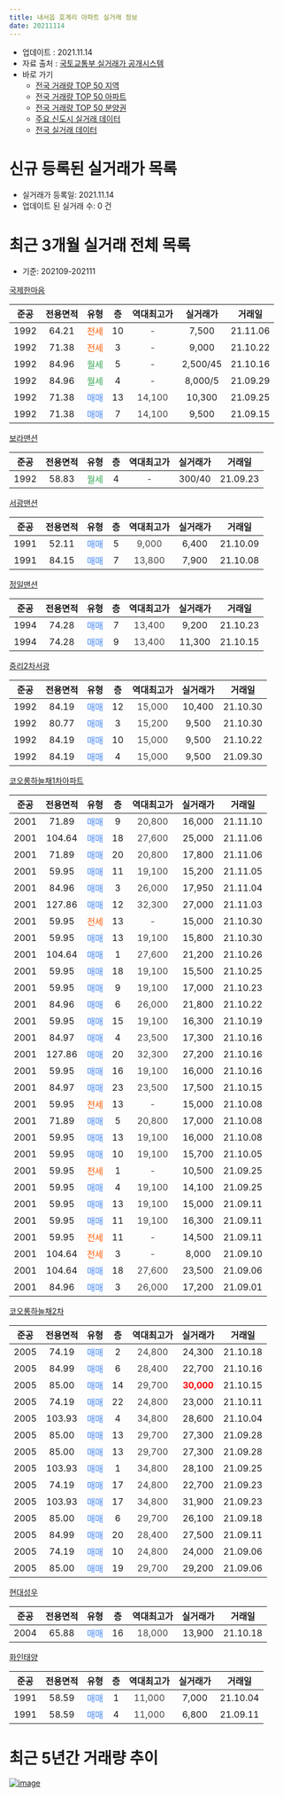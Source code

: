 ```yaml
---
title: 내서읍 호계리 아파트 실거래 정보
date: 20211114
---
```


* 업데이트 : 2021.11.14
* 자료 출처 : [국토교통부 실거래가 공개시스템](http://rt.molit.go.kr)
* 바로 가기
    * [전국 거래량 TOP 50 지역](https://apt-info.github.io/apt-trade-info/tr)
    * [전국 거래량 TOP 50 아파트](https://apt-info.github.io/apt-trade-info/ta)
    * [전국 거래량 TOP 50 분양권](https://apt-info.github.io/apt-trade-info/tb)
    * [주요 신도시 실거래 데이터](https://apt-info.github.io/apt-trade-info/newtown)
    * [전국 실거래 데이터](https://apt-info.github.io/apt-trade-info/all)



<script async src="https://pagead2.googlesyndication.com/pagead/js/adsbygoogle.js"></script>
<!-- 기본광고 -->
<ins class="adsbygoogle"
     style="display:block"
     data-ad-client="ca-pub-1142216861245946"
     data-ad-slot="4805727019"
     data-ad-format="auto"
     data-full-width-responsive="true"></ins>
<script>
     (adsbygoogle = window.adsbygoogle || []).push({});
</script>


# 신규 등록된 실거래가 목록

* 실거래가 등록일: 2021.11.14
* 업데이트 된 실거래 수: 0 건




<script async src="https://pagead2.googlesyndication.com/pagead/js/adsbygoogle.js"></script>
<!-- 기본광고 -->
<ins class="adsbygoogle"
     style="display:block"
     data-ad-client="ca-pub-1142216861245946"
     data-ad-slot="4805727019"
     data-ad-format="auto"
     data-full-width-responsive="true"></ins>
<script>
     (adsbygoogle = window.adsbygoogle || []).push({});
</script>


# 최근 3개월 실거래 전체 목록
* 기준: 202109-202111


[국제한마음](https://search.naver.com/search.naver?query=%EA%B5%AD%EC%A0%9C%ED%95%9C%EB%A7%88%EC%9D%8C)

|준공|전용면적|유형|층|역대최고가|실거래가|거래일|
|:---:|:---:|:---:|:---:|:---:|:---:|:---:|
|1992|64.21|<span style="color:#FF5A00">전세</span>|10|<span style="color:#444444">-</span>|7,500|21.11.06|
|1992|71.38|<span style="color:#FF5A00">전세</span>|3|<span style="color:#444444">-</span>|9,000|21.10.22|
|1992|84.96|<span style="color:#34A853">월세</span>|5|<span style="color:#444444">-</span>|2,500/45|21.10.16|
|1992|84.96|<span style="color:#34A853">월세</span>|4|<span style="color:#444444">-</span>|8,000/5|21.09.29|
|1992|71.38|<span style="color:#4285F3">매매</span>|13|<span style="color:#444444">14,100</span>|10,300|21.09.25|
|1992|71.38|<span style="color:#4285F3">매매</span>|7|<span style="color:#444444">14,100</span>|9,500|21.09.15|

[보라맨션](https://search.naver.com/search.naver?query=%EB%B3%B4%EB%9D%BC%EB%A7%A8%EC%85%98)

|준공|전용면적|유형|층|역대최고가|실거래가|거래일|
|:---:|:---:|:---:|:---:|:---:|:---:|:---:|
|1992|58.83|<span style="color:#34A853">월세</span>|4|<span style="color:#444444">-</span>|300/40|21.09.23|

[서광맨션](https://search.naver.com/search.naver?query=%EC%84%9C%EA%B4%91%EB%A7%A8%EC%85%98)

|준공|전용면적|유형|층|역대최고가|실거래가|거래일|
|:---:|:---:|:---:|:---:|:---:|:---:|:---:|
|1991|52.11|<span style="color:#4285F3">매매</span>|5|<span style="color:#444444">9,000</span>|6,400|21.10.09|
|1991|84.15|<span style="color:#4285F3">매매</span>|7|<span style="color:#444444">13,800</span>|7,900|21.10.08|

[정일맨션](https://search.naver.com/search.naver?query=%EC%A0%95%EC%9D%BC%EB%A7%A8%EC%85%98)

|준공|전용면적|유형|층|역대최고가|실거래가|거래일|
|:---:|:---:|:---:|:---:|:---:|:---:|:---:|
|1994|74.28|<span style="color:#4285F3">매매</span>|7|<span style="color:#444444">13,400</span>|9,200|21.10.23|
|1994|74.28|<span style="color:#4285F3">매매</span>|9|<span style="color:#444444">13,400</span>|11,300|21.10.15|

[중리2차서광](https://search.naver.com/search.naver?query=%EC%A4%91%EB%A6%AC2%EC%B0%A8%EC%84%9C%EA%B4%91)

|준공|전용면적|유형|층|역대최고가|실거래가|거래일|
|:---:|:---:|:---:|:---:|:---:|:---:|:---:|
|1992|84.19|<span style="color:#4285F3">매매</span>|12|<span style="color:#444444">15,000</span>|10,400|21.10.30|
|1992|80.77|<span style="color:#4285F3">매매</span>|3|<span style="color:#444444">15,200</span>|9,500|21.10.30|
|1992|84.19|<span style="color:#4285F3">매매</span>|10|<span style="color:#444444">15,000</span>|9,500|21.10.22|
|1992|84.19|<span style="color:#4285F3">매매</span>|4|<span style="color:#444444">15,000</span>|9,500|21.09.30|

[코오롱하늘채1차아파트](https://search.naver.com/search.naver?query=%EC%BD%94%EC%98%A4%EB%A1%B1%ED%95%98%EB%8A%98%EC%B1%841%EC%B0%A8%EC%95%84%ED%8C%8C%ED%8A%B8)

|준공|전용면적|유형|층|역대최고가|실거래가|거래일|
|:---:|:---:|:---:|:---:|:---:|:---:|:---:|
|2001|71.89|<span style="color:#4285F3">매매</span>|9|<span style="color:#444444">20,800</span>|16,000|21.11.10|
|2001|104.64|<span style="color:#4285F3">매매</span>|18|<span style="color:#444444">27,600</span>|25,000|21.11.06|
|2001|71.89|<span style="color:#4285F3">매매</span>|20|<span style="color:#444444">20,800</span>|17,800|21.11.06|
|2001|59.95|<span style="color:#4285F3">매매</span>|11|<span style="color:#444444">19,100</span>|15,200|21.11.05|
|2001|84.96|<span style="color:#4285F3">매매</span>|3|<span style="color:#444444">26,000</span>|17,950|21.11.04|
|2001|127.86|<span style="color:#4285F3">매매</span>|12|<span style="color:#444444">32,300</span>|27,000|21.11.03|
|2001|59.95|<span style="color:#FF5A00">전세</span>|13|<span style="color:#444444">-</span>|15,000|21.10.30|
|2001|59.95|<span style="color:#4285F3">매매</span>|13|<span style="color:#444444">19,100</span>|15,800|21.10.30|
|2001|104.64|<span style="color:#4285F3">매매</span>|1|<span style="color:#444444">27,600</span>|21,200|21.10.26|
|2001|59.95|<span style="color:#4285F3">매매</span>|18|<span style="color:#444444">19,100</span>|15,500|21.10.25|
|2001|59.95|<span style="color:#4285F3">매매</span>|9|<span style="color:#444444">19,100</span>|17,000|21.10.23|
|2001|84.96|<span style="color:#4285F3">매매</span>|6|<span style="color:#444444">26,000</span>|21,800|21.10.22|
|2001|59.95|<span style="color:#4285F3">매매</span>|15|<span style="color:#444444">19,100</span>|16,300|21.10.19|
|2001|84.97|<span style="color:#4285F3">매매</span>|4|<span style="color:#444444">23,500</span>|17,300|21.10.16|
|2001|127.86|<span style="color:#4285F3">매매</span>|20|<span style="color:#444444">32,300</span>|27,200|21.10.16|
|2001|59.95|<span style="color:#4285F3">매매</span>|16|<span style="color:#444444">19,100</span>|16,000|21.10.16|
|2001|84.97|<span style="color:#4285F3">매매</span>|23|<span style="color:#444444">23,500</span>|17,500|21.10.15|
|2001|59.95|<span style="color:#FF5A00">전세</span>|13|<span style="color:#444444">-</span>|15,000|21.10.08|
|2001|71.89|<span style="color:#4285F3">매매</span>|5|<span style="color:#444444">20,800</span>|17,000|21.10.08|
|2001|59.95|<span style="color:#4285F3">매매</span>|13|<span style="color:#444444">19,100</span>|16,000|21.10.08|
|2001|59.95|<span style="color:#4285F3">매매</span>|10|<span style="color:#444444">19,100</span>|15,700|21.10.05|
|2001|59.95|<span style="color:#FF5A00">전세</span>|1|<span style="color:#444444">-</span>|10,500|21.09.25|
|2001|59.95|<span style="color:#4285F3">매매</span>|4|<span style="color:#444444">19,100</span>|14,100|21.09.25|
|2001|59.95|<span style="color:#4285F3">매매</span>|13|<span style="color:#444444">19,100</span>|15,000|21.09.11|
|2001|59.95|<span style="color:#4285F3">매매</span>|11|<span style="color:#444444">19,100</span>|16,300|21.09.11|
|2001|59.95|<span style="color:#FF5A00">전세</span>|11|<span style="color:#444444">-</span>|14,500|21.09.11|
|2001|104.64|<span style="color:#FF5A00">전세</span>|3|<span style="color:#444444">-</span>|8,000|21.09.10|
|2001|104.64|<span style="color:#4285F3">매매</span>|18|<span style="color:#444444">27,600</span>|23,500|21.09.06|
|2001|84.96|<span style="color:#4285F3">매매</span>|3|<span style="color:#444444">26,000</span>|17,200|21.09.01|


<script async src="https://pagead2.googlesyndication.com/pagead/js/adsbygoogle.js"></script>
<!-- 기본광고 -->
<ins class="adsbygoogle"
     style="display:block"
     data-ad-client="ca-pub-1142216861245946"
     data-ad-slot="4805727019"
     data-ad-format="auto"
     data-full-width-responsive="true"></ins>
<script>
     (adsbygoogle = window.adsbygoogle || []).push({});
</script>


[코오롱하늘채2차](https://search.naver.com/search.naver?query=%EC%BD%94%EC%98%A4%EB%A1%B1%ED%95%98%EB%8A%98%EC%B1%842%EC%B0%A8)

|준공|전용면적|유형|층|역대최고가|실거래가|거래일|
|:---:|:---:|:---:|:---:|:---:|:---:|:---:|
|2005|74.19|<span style="color:#4285F3">매매</span>|2|<span style="color:#444444">24,800</span>|24,300|21.10.18|
|2005|84.99|<span style="color:#4285F3">매매</span>|6|<span style="color:#444444">28,400</span>|22,700|21.10.16|
|2005|85.00|<span style="color:#4285F3">매매</span>|14|<span style="color:#444444">29,700</span>|<b><span style="color:#FF0000">30,000</span></b>|21.10.15|
|2005|74.19|<span style="color:#4285F3">매매</span>|22|<span style="color:#444444">24,800</span>|23,000|21.10.11|
|2005|103.93|<span style="color:#4285F3">매매</span>|4|<span style="color:#444444">34,800</span>|28,600|21.10.04|
|2005|85.00|<span style="color:#4285F3">매매</span>|13|<span style="color:#444444">29,700</span>|27,300|21.09.28|
|2005|85.00|<span style="color:#4285F3">매매</span>|13|<span style="color:#444444">29,700</span>|27,300|21.09.28|
|2005|103.93|<span style="color:#4285F3">매매</span>|1|<span style="color:#444444">34,800</span>|28,100|21.09.25|
|2005|74.19|<span style="color:#4285F3">매매</span>|17|<span style="color:#444444">24,800</span>|22,700|21.09.23|
|2005|103.93|<span style="color:#4285F3">매매</span>|17|<span style="color:#444444">34,800</span>|31,900|21.09.23|
|2005|85.00|<span style="color:#4285F3">매매</span>|6|<span style="color:#444444">29,700</span>|26,100|21.09.18|
|2005|84.99|<span style="color:#4285F3">매매</span>|20|<span style="color:#444444">28,400</span>|27,500|21.09.11|
|2005|74.19|<span style="color:#4285F3">매매</span>|10|<span style="color:#444444">24,800</span>|24,000|21.09.06|
|2005|85.00|<span style="color:#4285F3">매매</span>|19|<span style="color:#444444">29,700</span>|29,200|21.09.06|

[현대성우](https://search.naver.com/search.naver?query=%ED%98%84%EB%8C%80%EC%84%B1%EC%9A%B0)

|준공|전용면적|유형|층|역대최고가|실거래가|거래일|
|:---:|:---:|:---:|:---:|:---:|:---:|:---:|
|2004|65.88|<span style="color:#4285F3">매매</span>|16|<span style="color:#444444">18,000</span>|13,900|21.10.18|

[화인태양](https://search.naver.com/search.naver?query=%ED%99%94%EC%9D%B8%ED%83%9C%EC%96%91)

|준공|전용면적|유형|층|역대최고가|실거래가|거래일|
|:---:|:---:|:---:|:---:|:---:|:---:|:---:|
|1991|58.59|<span style="color:#4285F3">매매</span>|1|<span style="color:#444444">11,000</span>|7,000|21.10.04|
|1991|58.59|<span style="color:#4285F3">매매</span>|4|<span style="color:#444444">11,000</span>|6,800|21.09.11|



<script async src="https://pagead2.googlesyndication.com/pagead/js/adsbygoogle.js"></script>
<!-- 기본광고 -->
<ins class="adsbygoogle"
     style="display:block"
     data-ad-client="ca-pub-1142216861245946"
     data-ad-slot="4805727019"
     data-ad-format="auto"
     data-full-width-responsive="true"></ins>
<script>
     (adsbygoogle = window.adsbygoogle || []).push({});
</script>


# 최근 5년간 거래량 추이


<div style="width:100%;">
    <canvas id="deal_progress" height="200"></canvas>
</div>

<script>
new Chart(document.getElementById("deal_progress"), {
    type: 'line',
    data: {
        labels: ['16.01','16.02','16.03','16.04','16.05','16.06','16.07','16.08','16.09','16.10','16.11','16.12','17.01','17.02','17.03','17.04','17.05','17.06','17.07','17.08','17.09','17.10','17.11','17.12','18.01','18.02','18.03','18.04','18.05','18.06','18.07','18.08','18.09','18.10','18.11','18.12','19.01','19.02','19.03','19.04','19.05','19.06','19.07','19.08','19.09','19.10','19.11','19.12','20.01','20.02','20.03','20.04','20.05','20.06','20.07','20.08','20.09','20.10','20.11','20.12','21.01','21.02','21.03','21.04','21.05','21.06','21.07','21.08','21.09','21.10','21.11'],
        datasets: [{
            label: '매매/분양권',
            data: [26,20,22,23,30,19,24,27,22,30,25,25,14,14,21,16,20,15,21,18,9,20,18,13,13,13,29,8,11,16,10,8,11,26,23,13,21,16,21,28,14,23,12,15,18,25,38,33,38,33,19,25,28,24,25,23,25,35,40,40,36,27,25,30,28,27,25,29,18,27,6],
            borderColor: "rgba(66, 133, 243, 1)",
            backgroundColor: "rgba(66, 133, 243, 0.05)",
            borderWidth: 1,
            pointRadius: 0,
            fill: false,
            lineTension: 0
        },{
            label: '전/월세',
            data: [11,7,14,16,14,13,9,13,8,23,16,7,5,10,16,13,17,10,14,12,4,26,12,13,11,15,14,12,11,14,8,12,9,13,10,11,15,10,19,15,13,8,5,8,8,14,14,16,8,14,14,14,5,8,9,4,5,5,11,14,14,9,6,15,6,8,6,9,5,4,1],
            borderColor: "rgba(255, 90, 0, 1)",
            backgroundColor: "rgba(255, 90, 0, 0.05)",
            borderWidth: 1,
            pointRadius: 0,
            fill: false,
            lineTension: 0
        },{
            label: '합계',
            data: [37,27,36,39,44,32,33,40,30,53,41,32,19,24,37,29,37,25,35,30,13,46,30,26,24,28,43,20,22,30,18,20,20,39,33,24,36,26,40,43,27,31,17,23,26,39,52,49,46,47,33,39,33,32,34,27,30,40,51,54,50,36,31,45,34,35,31,38,23,31,7],
            borderColor: "rgba(0, 0, 0, 1)",
            backgroundColor: "rgba(0, 0, 0, 0.03)",
            borderWidth: 0.1,
            pointRadius: 0,
            fill: true,
            lineTension: 0
        }
        ]
    },
    options: {
        responsive: true,
        title: {
            display: false
        },
        tooltips: {
            mode: 'index',
            intersect: false
        },
        hover: {
            mode: 'nearest',
            intersect: true
        },
        scales: {
            xAxes: [{
                display: true,
                scaleLabel: {
                    display: true,
                    labelString: '년/월'
                }
            }],
            yAxes: [{
                display: true,
                ticks: {
                    suggestedMin: 0,
                },
                scaleLabel: {
                    display: true,
                    labelString: '실거래 수'
                }
            }]
        }
    }
});

</script>


[![image](https://apt-info.github.io/images/2020-01-03-apt-trade-info/1024x500.png)](https://play.google.com/store/apps/details?id=com.aptinfo.apttradeinfo)


